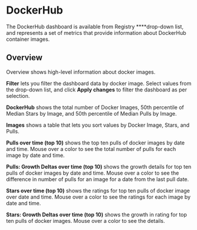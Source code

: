 # DockerHub

The DockerHub dashboard is available from Registry ****drop-down list, and represents a set of metrics that provide information about DockerHub container images.

## Overview <a id="DockerHub-DockerHub&gt;Overview"></a>

Overview shows high-level information about docker images.

**Filter** lets you filter the dashboard data by docker image. Select values from the drop-down list, and click **Apply changes** to filter the dashboard as per selection.

**DockerHub** shows the total number of Docker Images, 50th percentile of Median Stars by Image, and 50th percentile of Median Pulls by Image.

**Images** shows a table that lets you sort values by Docker Image, Stars, and Pulls.

**Pulls over time \(top 10\)** shows the top ten pulls of docker images by date and time. Mouse over a color to see the total number of pulls for each image by date and time.

**Pulls: Growth Deltas over time \(top 10\)** shows the growth details for top ten pulls of docker images by date and time.  Mouse over a color to see the difference in number of pulls for an image for a date from the last pull date.

**Stars over time \(top 10\)** shows the ratings for top ten pulls of docker image over date and time. Mouse over a color to see the ratings for each image by date and time.

**Stars: Growth Deltas over time \(top 10\)** shows the growth in rating for top ten pulls of docker images. Mouse over a color to see the details.

